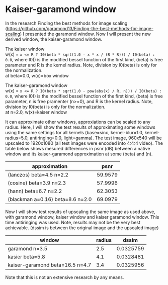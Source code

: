 # Kaiser-garamond window

In the research Finding the best methods for image scaling (https://github.com/garamond13/Finding-the-best-methods-for-image-scaling) I presented the garamond window. Now I will present the new derived window, the kaiser-garamond window.

The kaiser window \
w(x) = `x <= R ? I0(beta * sqrt(1.0 - x * x / (R * R))) / I0(beta) : 0.0`, where I0() is the modified bessel function of the first kind, (beta) is free parameter and R is the kernel radius. Note, division by I0(beta) is only for the normalization. \
at beta=0.0, w(x)=box window

The kaiser-garamond window \
w(x) = `x <= R ? I0(beta * sqrt(1.0 - pow(abs(x) / R, n))) / I0(beta) : 0.0`, where I0() is the modified bessel function of the first kind, (beta) is free parameter, n is free pramenter (n>=0), and R is the kernel radius. Note, division by I0(beta) is only for the normalization. \
at n=2.0, w(x)=kaiser window

It can approximate other windows, approxiations can be scaled to any radius. Here, I will show the test results of approximating some windows using the same settings for all kernels (base=sinc, kernel-blur=1.0, kernel-radius=5.0, antiringing=0.0, light=gamma). The test image, 960x540 will be upscaled to 1920x1080 (all test images were encoded into 4:4:4 video). The table below shows mesured differences in psnr (dB) between a native window and its kaiser-garamond approximation at some (beta) and (n).

| approximation | psnr |
| --- | --- |
| (lanczos) beta=4.5 n=2.2 | 59.9579 |
| (cosine) beta=3.9 n=2.3 | 57.9996 |
| (hann) beta=6.7 n=2.2 | 62.3053 |
| (blackman a=0.16) beta=8.6 n=2.0 | 69.0979 |

Now I will show test results of upscaling the same image as used above, with garamond window, kaiser window and kaiser garamond window. This time antiringing was used. Note, results may not be the very best achievable. (dssim is between the original image and the upscaled image)

| window | radius | dssim |
| --- | --- | --- |
| garamond n=3.5 | 2.5 | 0.0325759 |
| kasier beta=5.8 | 4.1 | 0.0328481 |
| kaiser-garamond beta=16.5 n=4.7 | 3.4 | 0.0325956 |

Note that this is not an extensive research by any means.
